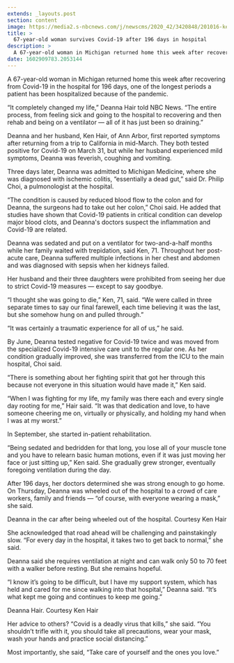 ```yaml
--- 
extends: _layouts.post 
section: content 
image: https://media2.s-nbcnews.com/j/newscms/2020_42/3420848/201016-ken-hair-deanna-hair-ac-434p_534db4ec7874e8d4eca276b9356ce334.nbcnews-fp-1200-630.jpg 
title: > 
  67-year-old woman survives Covid-19 after 196 days in hospital 
description: > 
  A 67-year-old woman in Michigan returned home this week after recovering from Covid-19 in the hospital for 196 days, one of the longest periods a patient has been hospitalized because of the pandemic.“It completely changed my life,” Deanna Hair told NBC News.Throughout her post-acute care, Deanna suffered multiple infections in her chest and abdomen and was diagnosed with sepsis when her kidneys failed.By June, Deanna tested negative for Covid-19 twice and was moved from the specialized Covid-19 intensive care unit to the regular one.“I know it’s going to be difficult, but I have my support system, which has held and cared for me since walking into that hospital,” Deanna said. 
date: 1602909783.2053144 
--- 
```

A 67-year-old woman in Michigan returned home this week after recovering from Covid-19 in the hospital for 196 days, one of the longest periods a patient has been hospitalized because of the pandemic.

“It completely changed my life,” Deanna Hair told NBC News. “The entire process, from feeling sick and going to the hospital to recovering and then rehab and being on a ventilator — all of it has just been so draining.”

Deanna and her husband, Ken Hair, of Ann Arbor, first reported symptoms after returning from a trip to California in mid-March. They both tested positive for Covid-19 on March 31, but while her husband experienced mild symptoms, Deanna was feverish, coughing and vomiting.

Three days later, Deanna was admitted to Michigan Medicine, where she was diagnosed with ischemic colitis, “essentially a dead gut,” said Dr. Philip Choi, a pulmonologist at the hospital.

“The condition is caused by reduced blood flow to the colon and for Deanna, the surgeons had to take out her colon,” Choi said. He added that studies have shown that Covid-19 patients in critical condition can develop major blood clots, and Deanna's doctors suspect the inflammation and Covid-19 are related.

Deanna was sedated and put on a ventilator for two-and-a-half months while her family waited with trepidation, said Ken, 71. Throughout her post-acute care, Deanna suffered multiple infections in her chest and abdomen and was diagnosed with sepsis when her kidneys failed.

Her husband and their three daughters were prohibited from seeing her due to strict Covid-19 measures — except to say goodbye.

“I thought she was going to die,” Ken, 71, said. “We were called in three separate times to say our final farewell, each time believing it was the last, but she somehow hung on and pulled through.”

“It was certainly a traumatic experience for all of us,” he said.

By June, Deanna tested negative for Covid-19 twice and was moved from the specialized Covid-19 intensive care unit to the regular one. As her condition gradually improved, she was transferred from the ICU to the main hospital, Choi said.

“There is something about her fighting spirit that got her through this because not everyone in this situation would have made it,” Ken said.

“When I was fighting for my life, my family was there each and every single day rooting for me,” Hair said. “It was that dedication and love, to have someone cheering me on, virtually or physically, and holding my hand when I was at my worst.”

In September, she started in-patient rehabilitation.

“Being sedated and bedridden for that long, you lose all of your muscle tone and you have to relearn basic human motions, even if it was just moving her face or just sitting up,” Ken said. She gradually grew stronger, eventually foregoing ventilation during the day.

After 196 days, her doctors determined she was strong enough to go home. On Thursday, Deanna was wheeled out of the hospital to a crowd of care workers, family and friends — “of course, with everyone wearing a mask,” she said.

Deanna in the car after being wheeled out of the hospital. Courtesy Ken Hair

She acknowledged that road ahead will be challenging and painstakingly slow. “For every day in the hospital, it takes two to get back to normal,” she said.

Deanna said she requires ventilation at night and can walk only 50 to 70 feet with a walker before resting. But she remains hopeful.

“I know it’s going to be difficult, but I have my support system, which has held and cared for me since walking into that hospital,” Deanna said. “It’s what kept me going and continues to keep me going.”

Deanna Hair. Courtesy Ken Hair

Her advice to others? “Covid is a deadly virus that kills,” she said. “You shouldn’t trifle with it, you should take all precautions, wear your mask, wash your hands and practice social distancing.”

Most importantly, she said, “Take care of yourself and the ones you love.”